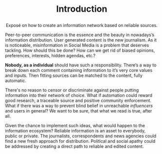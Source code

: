 
# <p align="center">Introduction</p>

<p align="center">Exposé on how to create an information network based on reliable sources. </p>
Peer-to-peer communication is the essence and the beauty in nowadays’s information distribution. User generated content is the new journalism. As it is noticeable, misinformation in Social Media is a problem that deserves tackling. How should this be done? How can we get rid of biased opinions, preferences, interests, hidden agendas, etc.?

**Nobody, as a individual** should have such a responsibility. There’s a way to break down each comment containing information to it’s very core values and inputs. Then fitting sources can be matched to the content, fully automatic. 

There's no reason to censor or discriminate against people putting information into their network of choice. What if automation could reward good research, a traceable source and positive community enforcement. What if there was a way to prevent blind belief in unreachable _influencers_ and users in general? We want to be sure, that what we read is true, after all.

Given the chance to implement such ideas, what would happen to the information ecosystem? Reliable information is an asset to everybody, public or private. The journalists, correspondents  and news agencies could find a new fresh approach for distribution. Political and social apathy could be addressed by creating a direct path to reliable and edited content. 
<p **What are we waiting for?**  
  
<!--stackedit_data:
eyJoaXN0b3J5IjpbLTEzOTI3MzMwODgsLTExNzc4OTQ0NTgsMT
MwNjQxNDk5MSw1NDE3NjI2MTIsLTkxNTI2Mzg4MSwtMTg2NjM5
MTExNSwtOTc2ODMyMzY1LDEzNTkxNTM4MSwzMTg5NTA4MTUsMj
EzNTQ4NjM4NywxMjc5NTY1NDQ0LDEwNzUyOTQ4NDYsLTE1NDM4
NTMwMzddfQ==
-->